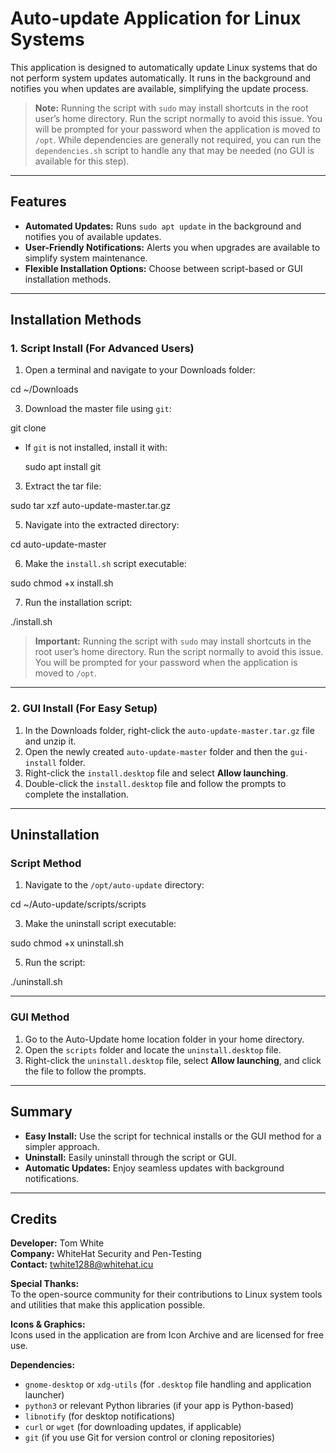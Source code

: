 # Auto-update Application for Linux Systems

This application is designed to automatically update Linux systems that do not perform system updates automatically. It runs in the background and notifies you when updates are available, simplifying the update process.

> **Note:** Running the script with `sudo` may install shortcuts in the root user’s home directory. Run the script normally to avoid this issue. You will be prompted for your password when the application is moved to `/opt`. While dependencies are generally not required, you can run the `dependencies.sh` script to handle any that may be needed (no GUI is available for this step).

---

## Features

- **Automated Updates:** Runs `sudo apt update` in the background and notifies you of available updates.
- **User-Friendly Notifications:** Alerts you when upgrades are available to simplify system maintenance.
- **Flexible Installation Options:** Choose between script-based or GUI installation methods.

---

## Installation Methods

### 1. Script Install (For Advanced Users)

1. Open a terminal and navigate to your Downloads folder:

cd ~/Downloads

3. Download the master file using `git`:
   
git clone <repository-url>

   - If `git` is not installed, install it with:

        sudo apt install git

3. Extract the tar file:

sudo tar xzf auto-update-master.tar.gz


5. Navigate into the extracted directory:

cd auto-update-master


6. Make the `install.sh` script executable:
   
sudo chmod +x install.sh


7. Run the installation script:
   
./install.sh

> **Important:** Running the script with `sudo` may install shortcuts in the root user’s home directory. Run the script normally to avoid this issue. You will be prompted for your password when the application is moved to `/opt`.

---

### 2. GUI Install (For Easy Setup)

1. In the Downloads folder, right-click the `auto-update-master.tar.gz` file and unzip it.
2. Open the newly created `auto-update-master` folder and then the `gui-install` folder.
3. Right-click the `install.desktop` file and select **Allow launching**.
4. Double-click the `install.desktop` file and follow the prompts to complete the installation.

---

## Uninstallation

### Script Method

1. Navigate to the `/opt/auto-update` directory:
   
cd ~/Auto-update/scripts/scripts

3. Make the uninstall script executable:
   
sudo chmod +x uninstall.sh

5. Run the script:
   
./uninstall.sh

---

### GUI Method

1. Go to the Auto-Update home location folder in your home directory.
2. Open the `scripts` folder and locate the `uninstall.desktop` file.
3. Right-click the `uninstall.desktop` file, select **Allow launching**, and click the file to follow the prompts.

---

## Summary

- **Easy Install:** Use the script for technical installs or the GUI method for a simpler approach.
- **Uninstall:** Easily uninstall through the script or GUI.
- **Automatic Updates:** Enjoy seamless updates with background notifications.

---

## Credits

**Developer:** Tom White  
**Company:** WhiteHat Security and Pen-Testing  
**Contact:** twhite1288@whitehat.icu  

**Special Thanks:**  
To the open-source community for their contributions to Linux system tools and utilities that make this application possible.

**Icons & Graphics:**  
Icons used in the application are from Icon Archive and are licensed for free use.

**Dependencies:**  
- `gnome-desktop` or `xdg-utils` (for `.desktop` file handling and application launcher)  
- `python3` or relevant Python libraries (if your app is Python-based)  
- `libnotify` (for desktop notifications)  
- `curl` or `wget` (for downloading updates, if applicable)  
- `git` (if you use Git for version control or cloning repositories)
